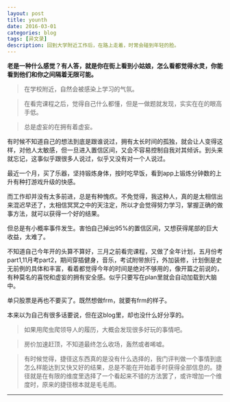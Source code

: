 ```yaml
---
layout: post
title: younth
date: 2016-03-01
categories: blog
tags: [异文录]
description: 回到大学附近工作后，在路上走着，时常会碰到年轻的脸。
---
```



**老是一种什么感觉？有人答，就是你在街上看到小姑娘，怎么看都觉得水灵，你能看到他们和你之间隔着无限可能。**

>在学校附近，自然会被感染上学习的气氛。

>在看完课程之后，觉得自己什么都懂，但是一做题就发现，实实在在的眼高手低。

>总是虚妄的在拥有着虚妄。 

有时候不知道自己的想法到底是跟谁说过，拥有太长时间的孤独，就会让人变得这样，对他人太敏感，但一旦进入置信区间，又会不容易控制自我对其倾诉。到头来就忘记，这事似乎跟很多人说过，似乎又没有对一个人说过。

最近一个月，买了乐器，坚持锻炼身体，按时吃早饭，看到app上锻炼分钟数的上升有种打游戏升级的快感。

而工作却并没有太多前进，总是有种愧疚。不免觉得，我这种人，真的是太相信出来混迟早还了，太相信冥冥之中的天注定，所以才会觉得努力学习，掌握正确的做事方法，就可以获得一个好的结果。

但总是有小概率事件发生。害怕自己掉出95%的置信区间，又想获得尾部的巨大收益，太难了。

不知道自己今年开的头算不算好，三月之前看完课程，又做了全年计划，五月份考part1,11月考part2，期间穿插健身，音乐，考试附带旅行，外加装修，计划倒是史无前例的具体和丰富，看着都觉得今年的时间是绝对不够用的，像开篇之前说的，有种莫名的喜悦和虚妄的拥有安全感。似乎只要写在plan里就会自动加载到大脑中。

单只股票是再也不要买了。既然想做frm，就要有frm的样子。

本来以为自己有很多话要说，但在这blog里，却也没什么好分享的。

>如果用爬虫爬领导人的履历，大概会发现很多好玩的事情吧。

>房价加速赶顶，不知道最终怎么收场，轰然或者唏嘘。

>有时候觉得，捷径这东西真的是没有什么选择的，我门评判做一个事情到底怎么样能达到又快又好的结果，总是不能在开始着手时获得全部信息的。捷径就是在有限的维度里选择了一个看起来不错的方法罢了，或许增加一个维度时，原来的捷径根本就是毛毛雨。

----


